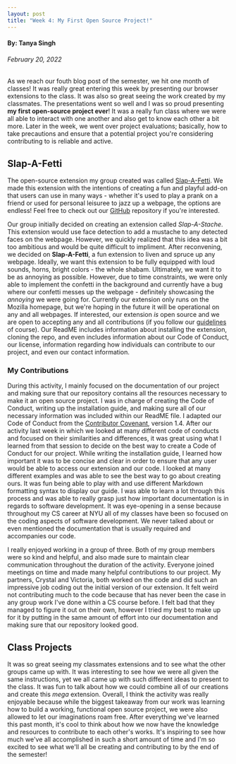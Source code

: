 ```yaml
---
layout: post
title: "Week 4: My First Open Source Project!" 
---
```


#### By: Tanya Singh
###### February 20, 2022

As we reach our fouth blog post of the semester, we hit one month of classes! It was really great entering this week by presenting our browser extensions to the class. It was also so great seeing the work created by my classmates. The presentations went so well and I was so proud presenting **my first open-source project ever**! It was a really fun class where we were all able to interact with one another and also get to know each other a bit more. Later in the week, we went over project evaluations; basically, how to take precautions and ensure that a potential project you're considering contributing to is reliable and active. 

<!--more-->

## Slap-A-Fetti 

The open-source extension my group created was called [Slap-A-Fetti](https://github.com/ossd-sp22/slap-a-fetti). We made this extension with the intentions of creating a fun and playful add-on that users can use in many ways - whether it's used to play a prank on a friend or used for personal leisuree to jazz up a webpage, the options are endless! Feel free to check out our [GitHub](https://github.com/ossd-sp22/slap-a-fetti) repository if you're interested. 

Our group initially decided on creating an extension called *Slap-A-Stache*. This extension would use face detection to add a mustache to any detected faces on the webpage. However, we quickly realized that this idea was a bit too ambitious and would be quite difficult to impliment. After reconvening, we decided on **Slap-A-Fetti**, a fun extension to liven and spruce up any webpage. Ideally, we want this extension to be fully equipped with loud sounds, horns, bright colors - the whole shabam. Ultimately, we want it to be as annoying as possible. However, due to time constraints, we were only able to implement the confetti in the background and currently have a bug where our confetti messes up the webpage - definitely showcasing the *annoying* we were going for. Currently our extension only runs on the Mozilla homepage, but we're hoping in the future it will be operational on any and all webpages. If interested, our extension *is* open source and we are open to accepting any and all contributions (if you follow our [guidelines](https://github.com/ossd-sp22/slap-a-fetti/blob/4fbcb424b61fc63c91ad069fdab30df7f7302f4b/CODE_OF_CONDUCT.md) of course). Our ReadME includes information about installing the extension, cloning the repo, and even includes information about our Code of Conduct, our license, information regarding how individuals can contribute to our project, and even our contact information. 

### My Contributions 

During this activity, I mainly focused on the documentation of our project and making sure that our repository contains all the resources necessary to make it an open source project. I was in charge of creating the Code of Conduct, writing up the installation guide, and making sure all of our necessary information was included within our ReadME file. I adapted our Code of Conduct from the [Contributor Covenant](https://www.contributor-covenant.org/), version 1.4. After our activity  last week in which we looked at many different code of conducts and focused on their similarities and differences, it was great using what I learned from that session to decide on the best way to create a Code of Conduct for our project. While writing the installation guide, I learned how important it was to be concise and clear in order to ensure that any user would be able to access our extension and our code. I looked at many different examples and was able to see the best way to go about creating ours. It was fun being able to play with and use different Markdown formatting syntax to display our guide. I was able to learn a lot through this process and was able to really grasp just how important documentation is in regards to software development. It was eye-opening in a sense because throughout my CS career at NYU all of my classes have been so focused on the coding aspects of software development. We never talked about or even mentioned the documentation that is usually required and accompanies our code. 

I really enjoyed working in a group of three. Both of my group members were so kind and helpful, and also made sure to maintain clear communication throughout the duration of the activity. Everyone joined meetings on time and made many helpful contributions to our project. My partners, Crystal and Victoria, both worked on the code and did such an impressive job coding out the initial version of our extension. It felt weird not contributing much to the code because that has never been the case in any group work I've done within a CS course before. I felt bad that they managed to figure it out on their own, however I tried my best to make up for it by putting in the same amount of effort into our documentation and making sure that our repository looked good. 

## Class Projects 

It was so great seeing my classmates extensions and to see what the other groups came up with. It was interesting to see how we were all given the same instructions, yet we all came up with such different ideas to present to the class. It was fun to talk about how we could combine all of our creations and create this *mega* extension. Overall, I think the activity was really enjoyable because while the biggest takeaway from our work was learning how to build a working, functional open source project, we were also allowed to let our imaginations roam free. After everything we've learned this past month, it's cool to think about how we now have the knowledge and resources to contribute to each other's works. It's inspiring to see how much we've all accomplished in such a short amount of time and I'm so excited to see what we'll all be creating and contributing to by the end of the semester! 